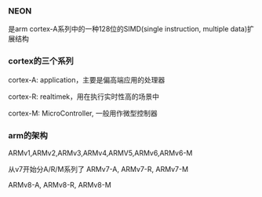 ### NEON

是arm cortex-A系列中的一种128位的SIMD(single instruction, multiple data)扩展结构

### cortex的三个系列

cortex-A: application，主要是偏高端应用的处理器

cortex-R: realtimek，用在执行实时性高的场景中

cortex-M: MicroController, 一般用作微型控制器

### arm的架构

ARMv1,ARMv2,ARMv3,ARMv4,ARMV5,ARMv6,ARMv6-M

从v7开始分A/R/M系列了
ARMv7-A, ARMv7-R, ARMv7-M

ARMv8-A, ARMv8-R, ARMv8-M


